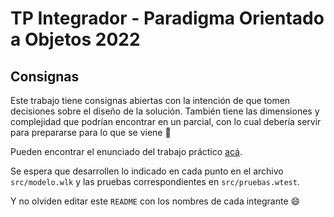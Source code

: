 # TP Integrador - Paradigma Orientado a Objetos 2022

## Consignas

Este trabajo tiene consignas abiertas con la intención de que tomen decisiones sobre el diseño de la solución. También tiene las dimensiones y complejidad que podrían encontrar en un parcial, con lo cual debería servir para prepararse para lo que se viene :muscle:

Pueden encontrar el enunciado del trabajo práctico [acá](https://docs.google.com/document/d/1s50oo4afeUFyDxo8ypkNaEhPC0yy8IHuxq-IISOUq64/edit?usp=sharing).

Se espera que desarrollen lo indicado en cada punto en el archivo `src/modelo.wlk` y las pruebas correspondientes en `src/pruebas.wtest`.

Y no olviden editar este `README` con los nombres de cada integrante :smile:


